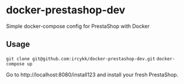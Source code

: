 # docker-prestashop-dev
Simple docker-compose config  for PrestaShop with Docker

## Usage
```git clone git@github.com:ircykk/docker-prestashop-dev.git```
```docker-compose up```

Go to http://localhost:8080/install123 and install your fresh PrestaShop.
